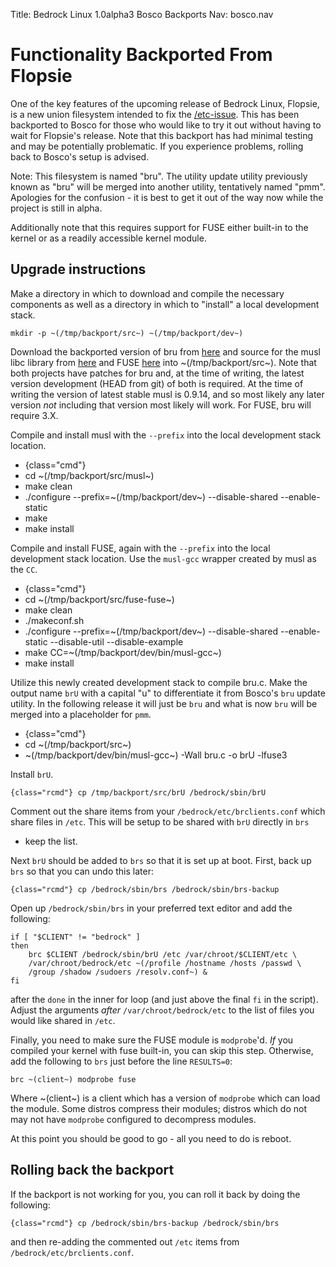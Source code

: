 Title: Bedrock Linux 1.0alpha3 Bosco Backports
Nav: bosco.nav

Functionality Backported From Flopsie
=====================================

One of the key features of the upcoming release of Bedrock Linux, Flopsie, is a
new union filesystem intended to fix the
[/etc-issue](http://bedrocklinux.org/issues/issue-ed10277445e2bc796171ca53603f0894f300a5ef.html).  This has been backported to Bosco for those who would like to try it out without having to wait for Flopsie's release.
Note that this backport has had minimal testing and may be potentially
problematic.  If you experience problems, rolling back to Bosco's setup is
advised.

Note: This filesystem is named "bru".  The utility update utility previously
known as "bru" will be merged into another utility, tentatively named "pmm".
Apologies for the confusion - it is best to get it out of the way now while the
project is still in alpha.

Additionally note that this requires support for FUSE either built-in to the
kernel or as a readily accessible kernel module.

Upgrade instructions
--------------------

Make a directory in which to download and compile the necessary components as
well as a directory in which to "install" a local development stack.

	mkdir -p ~(/tmp/backport/src~) ~(/tmp/backport/dev~)

Download the backported version of bru from [here](https://raw.github.com/paradigm/bedrocklinux-userland/1.0alpha4/src/bru/bru.c) and source for the musl libc library from [here](http://www.musl-libc.org/) and FUSE [here](http://fuse.sourceforge.net/) into ~(/tmp/backport/src~).  Note that both projects have patches for bru and, at the time of writing, the latest version development (HEAD from git) of both is required.  At the time of writing the version of latest stable musl is 0.9.14, and so most likely any later version *not* including that version most likely will work.  For FUSE, bru will require 3.X.

Compile and install musl with the `--prefix` into the local development stack
location.

- {class="cmd"}
- cd ~(/tmp/backport/src/musl~)
- make clean
- ./configure --prefix=~(/tmp/backport/dev~) --disable-shared --enable-static
- make
- make install

Compile and install FUSE, again with the `--prefix` into the local development
stack location.  Use the `musl-gcc` wrapper created by musl as the `CC`.

- {class="cmd"}
- cd ~(/tmp/backport/src/fuse-fuse~)
- make clean
- ./makeconf.sh
- ./configure --prefix=~(/tmp/backport/dev~) --disable-shared --enable-static --disable-util --disable-example
- make CC=~(/tmp/backport/dev/bin/musl-gcc~)
- make install

Utilize this newly created development stack to compile bru.c.  Make the output
name `brU` with a capital "u" to differentiate it from Bosco's `bru` update
utility.  In the following release it will just be `bru` and what is now `bru`
will be merged into a placeholder for `pmm`.

- {class="cmd"}
- cd ~(/tmp/backport/src~)
- ~(/tmp/backport/dev/bin/musl-gcc~) -Wall bru.c -o brU -lfuse3

Install `brU`.

	{class="rcmd"} cp /tmp/backport/src/brU /bedrock/sbin/brU

Comment out the share items from your `/bedrock/etc/brclients.conf` which share
files in `/etc`.  This will be setup to be shared with `brU` directly in `brs`
- keep the list.

Next `brU` should be added to `brs` so that it is set up at boot.  First, back
up `brs` so that you can undo this later:

	{class="rcmd"} cp /bedrock/sbin/brs /bedrock/sbin/brs-backup

Open up `/bedrock/sbin/brs` in your preferred text editor and add the
following:

	if [ "$CLIENT" != "bedrock" ]
	then
		brc $CLIENT /bedrock/sbin/brU /etc /var/chroot/$CLIENT/etc \
		/var/chroot/bedrock/etc ~(/profile /hostname /hosts /passwd \
		/group /shadow /sudoers /resolv.conf~) &
	fi

after the `done` in the inner for loop (and just above the final `fi` in the
script).  Adjust the arguments *after* `/var/chroot/bedrock/etc` to the list of
files you would like shared in `/etc`.

Finally, you need to make sure the FUSE module is `modprobe`'d.  *If* you
compiled your kernel with fuse built-in, you can skip this step.  Otherwise,
add the following to `brs` just before the line `RESULTS=0`:

	brc ~(client~) modprobe fuse

Where ~(client~) is a client which has a version of `modprobe` which can load
the module.  Some distros compress their modules; distros which do not may not
have `modprobe` configured to decompress modules.

At this point you should be good to go - all you need to do is reboot.

Rolling back the backport
-------------------------

If the backport is not working for you, you can roll it back by doing the
following:

	{class="rcmd"} cp /bedrock/sbin/brs-backup /bedrock/sbin/brs

and then re-adding the commented out `/etc` items from
`/bedrock/etc/brclients.conf`.

